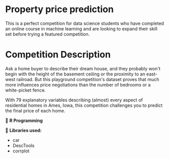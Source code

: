 # Property price prediction

This is a perfect competition for data science students who have completed an online course in machine learning and are looking to expand their skill set before trying a featured competition. 

# Competition Description
Ask a home buyer to describe their dream house, and they probably won't begin with the height of the basement ceiling or the proximity to an east-west railroad. But this playground competition's dataset proves that much more influences price negotiations than the number of bedrooms or a white-picket fence.

With 79 explanatory variables describing (almost) every aspect of residential homes in Ames, Iowa, this competition challenges you to predict the final price of each home.

📌 <b> R Programming</b>

📌 <b>Libraries used:</b>

* car<br/>
* DescTools<br/>
* corrplot<br/>
